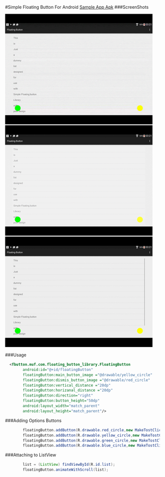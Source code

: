 #Simple Floating Button For Android
[Sample App Apk](https://github.com/mohand1993/Floating-Button/blob/master/files/app-release.apk?raw=true)
###ScreenShots

![screenShot][ss3]
![screenShot][ss4]
![screenShot][ss5]

###Usage 
```XML
  <fbutton.muf.com.floating_button_library.FloatingButton
        android:id="@+id/floatingButton"
        floatingButton:main_button_image ="@drawable/yellow_circle"
        floatingButton:dismis_button_image ="@drawable/red_circle"
        floatingButton:vertical_distance ="20dp"
        floatingButton:horizanal_distance ="20dp"
        floatingButton:direction="right"
        floatingButton:button_height="50dp"
        android:layout_width="match_parent"
        android:layout_height="match_parent"/>
```

###Adding Options Buttons
```JAVA
        floatingButton.addButton(R.drawable.red_circle,new MakeTostClickListener("I am Red"));
        floatingButton.addButton(R.drawable.yellow_circle,new MakeTostClickListener("I am Yellow"));
        floatingButton.addButton(R.drawable.green_circle,new MakeTostClickListener("I am Green"));
        floatingButton.addButton(R.drawable.blue_circle,new MakeTostClickListener("I am blue"));
```
###Attaching to ListView
```JAVA
        list = (ListView) findViewById(R.id.list);
        floatingButton.animateWithScroll(list);
```

[ss3]: https://raw.githubusercontent.com/mohand1993/Floating-Button/master/files/anim%20(3).gif
[ss4]: https://raw.githubusercontent.com/mohand1993/Floating-Button/master/files/anim%20(2).gif
[ss5]: https://raw.githubusercontent.com/mohand1993/Floating-Button/master/files/anim%20(1).gif
